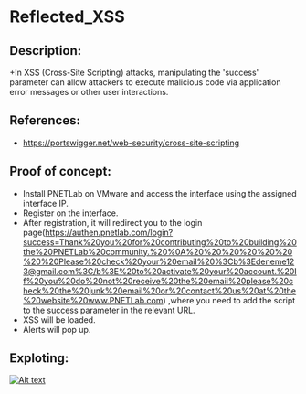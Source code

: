 # Reflected_XSS

## Description:
+In XSS (Cross-Site Scripting) attacks, manipulating the 'success' parameter can allow attackers to execute malicious code via application error messages or other user interactions.

## References: 
+ https://portswigger.net/web-security/cross-site-scripting

## Proof of concept:
+ Install PNETLab on VMware and access the interface using the assigned interface IP.
+ Register on the interface. 
+ After registration, it will redirect you to the login page(https://authen.pnetlab.com/login?success=Thank%20you%20for%20contributing%20to%20building%20the%20PNETLab%20community.%20%0A%20%20%20%20%20%20%20%20Please%20check%20your%20email%20%3Cb%3Edeneme123@gmail.com%3C/b%3E%20to%20activate%20your%20account.%20If%20you%20do%20not%20receive%20the%20email%20please%20check%20the%20junk%20email%20or%20contact%20us%20at%20the%20website%20www.PNETLab.com)  ,where you need to add the <script>alert("bortecine")</script> script to the success parameter in the relevant URL.
+ XSS will be loaded.
+ Alerts will pop up.

## Exploting:
[![Alt text](https://img.youtube.com/vi/2WTILpEeplo/0.jpg)](https://www.youtube.com/watch?v=2WTILpEeplo)
